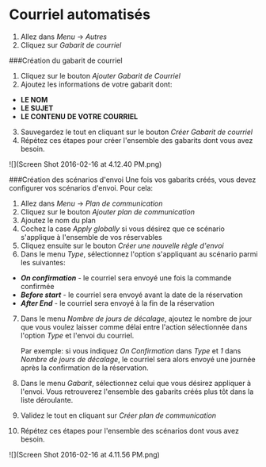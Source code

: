 # Courriel automatisés

1. Allez dans *Menu* → *Autres*
2. Cliquez sur *Gabarit de courriel*


###Création du gabarit de courriel
1. Cliquez sur le bouton *Ajouter Gabarit de Courriel*
2. Ajoutez les informations de votre gabarit dont:

 * **LE NOM**
 * **LE SUJET**
 * **LE CONTENU DE VOTRE COURRIEL**

3. Sauvegardez le tout en cliquant sur le bouton *Créer Gabarit de courriel*
4. Répétez ces étapes pour créer l'ensemble des gabarits dont vous avez besoin. 

![](Screen Shot 2016-02-16 at 4.12.40 PM.png)

###Création des scénarios d'envoi
Une fois vos gabarits créés, vous devez configurer vos scénarios d'envoi. Pour cela:

1. Allez dans *Menu* → *Plan de communication*
2. Cliquez sur le bouton *Ajouter plan de communication*
3. Ajoutez le nom du plan 
4. Cochez la case *Apply globally* si vous désirez que ce scénario s'applique à l'ensemble de vos réservables
5. Cliquez ensuite sur le bouton *Créer une nouvelle règle d'envoi*
6. Dans le menu *Type*, sélectionnez l'option s'appliquant au scénario parmi les suivantes:
 * ***On confirmation*** - le courriel sera envoyé une fois la commande confirmée
 * ***Before start*** - le courriel sera envoyé avant la date de la réservation
 * ***After End*** - le courriel sera envoyé à la fin de la réservation
 
7. Dans le menu *Nombre de jours de décalage*, ajoutez le nombre de jour que vous voulez laisser comme délai entre l'action sélectionnée dans l'option *Type* et l'envoi du courriel.

    Par exemple: si vous indiquez *On Confirmation* dans *Type* et *1* dans *Nombre de jours de décalage*, le courriel sera alors envoyé une journée après la confirmation de la réservation.
8. Dans le menu *Gabarit*, sélectionnez celui que vous désirez appliquer à l'envoi. Vous retrouverez l'ensemble des gabarits créés plus tôt dans la liste déroulante.
9. Validez le tout en cliquant sur *Créer plan de communication*
10. Répétez ces étapes pour l'ensemble des scénarios dont vous avez besoin. 
 
![](Screen Shot 2016-02-16 at 4.11.56 PM.png)